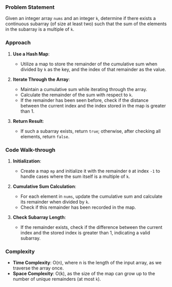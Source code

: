 ### Problem Statement
Given an integer array `nums` and an integer `k`, determine if there exists a continuous subarray (of size at least two) such that the sum of the elements in the subarray is a multiple of `k`.

### Approach
1. **Use a Hash Map**:
   - Utilize a map to store the remainder of the cumulative sum when divided by `k` as the key, and the index of that remainder as the value.

2. **Iterate Through the Array**:
   - Maintain a cumulative sum while iterating through the array.
   - Calculate the remainder of the sum with respect to `k`.
   - If the remainder has been seen before, check if the distance between the current index and the index stored in the map is greater than 1.

3. **Return Result**:
   - If such a subarray exists, return `true`; otherwise, after checking all elements, return `false`.

### Code Walk-through
1. **Initialization**:
   - Create a map `mp` and initialize it with the remainder `0` at index `-1` to handle cases where the sum itself is a multiple of `k`.

2. **Cumulative Sum Calculation**:
   - For each element in `nums`, update the cumulative sum and calculate its remainder when divided by `k`.
   - Check if this remainder has been recorded in the map.

3. **Check Subarray Length**:
   - If the remainder exists, check if the difference between the current index and the stored index is greater than 1, indicating a valid subarray.

### Complexity
- **Time Complexity**: O(n), where n is the length of the input array, as we traverse the array once.
- **Space Complexity**: O(k), as the size of the map can grow up to the number of unique remainders (at most `k`).
